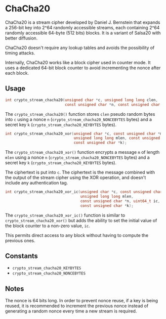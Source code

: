 # ChaCha20

ChaCha20 is a stream cipher developed by Daniel J. Bernstein that expands a 256-bit key into 2^64 randomly accessible streams, each containing 2^64 randomly accessible 64-byte (512 bits) blocks. It is a variant of Salsa20 with better diffusion.

ChaCha20 doesn't require any lookup tables and avoids the possibility of timing attacks.

Internally, ChaCha20 works like a block cipher used in counter mode. It uses a dedicated 64-bit block counter to avoid incrementing the nonce after each block.

## Usage

```c
int crypto_stream_chacha20(unsigned char *c, unsigned long long clen,
                           const unsigned char *n, const unsigned char *k);
```

The `crypto_stream_chacha20()` function stores `clen` pseudo random bytes into `c` using a nonce `n` (`crypto_stream_chacha20_NONCEBYTES` bytes) and a secret key `k` (`crypto_stream_chacha20_KEYBYTES` bytes).

```c
int crypto_stream_chacha20_xor(unsigned char *c, const unsigned char *m,
                               unsigned long long mlen, const unsigned char *n,
                               const unsigned char *k);
```

The `crypto_stream_chacha20_xor()` function encrypts a message `m` of length `mlen` using a nonce `n` (`crypto_stream_chacha20_NONCEBYTES` bytes) and a secret key `k` (`crypto_stream_chacha20_KEYBYTES` bytes).

The ciphertext is put into `c`. The ciphertext is the message combined with the output of the stream cipher using the XOR operation, and doesn't include any authentication tag.

```c
int crypto_stream_chacha20_xor_ic(unsigned char *c, const unsigned char *m,
                                  unsigned long long mlen,
                                  const unsigned char *n, uint64_t ic,
                                  const unsigned char *k);
```

The `crypto_stream_chacha20_xor_ic()` function is similar to `crypto_stream_chacha20_xor()` but adds the ability to set the initial value of the block counter to a non-zero value, `ic`.

This permits direct access to any block without having to compute the previous ones.

## Constants

- `crypto_stream_chacha20_KEYBYTES`
- `crypto_stream_chacha20_NONCEBYTES`

## Notes

The nonce is 64 bits long. In order to prevent nonce reuse, if a key is being reused, it is recommended to increment the previous nonce instead of generating a random nonce every time a new stream is required.
